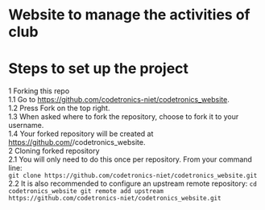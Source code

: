 # Website to manage the activities of club

# Steps to set up the project

1 Forking this repo  
    1.1 Go to https://github.com/codetronics-niet/codetronics_website.  
    1.2 Press Fork on the top right.  
    1.3 When asked where to fork the repository, choose to fork it to your username.  
    1.4 Your forked repository will be created at https://github.com/<username>/codetronics_website.  
2 Cloning forked repository  
    2.1 You will only need to do this once per repository. From your command line:  
    ```
    git clone https://github.com/codetronics-niet/codetronics_website.git
    ``` 
    2.2 It is also recommended to configure an upstream remote repository:
    ```
    cd codetronics_website
    git remote add upstream https://github.com/codetronics-niet/codetronics_website.git
    ```

